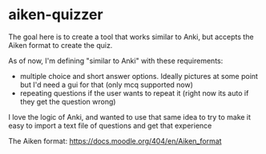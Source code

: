 # aiken-quizzer
The goal here is to create a tool that works similar to Anki, but accepts the Aiken format to create the quiz.

As of now, I'm defining "similar to Anki" with these requirements:
- multiple choice and short answer options. Ideally pictures at some point but I'd need a gui for that (only mcq supported now)
- repeating questions if the user wants to repeat it (right now its auto if they get the question wrong)

I love the logic of Anki, and wanted to use that same idea to try to make it easy to import a text file of questions and get that experience

The Aiken format: https://docs.moodle.org/404/en/Aiken_format
